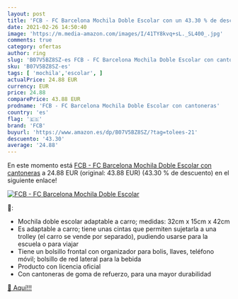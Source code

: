 ```yaml
---
layout: post
title: 'FCB - FC Barcelona Mochila Doble Escolar con un 43.30 % de descuento'
date: 2021-02-26 14:50:40
image: 'https://m.media-amazon.com/images/I/41TY8kvq+sL._SL400_.jpg'
comments: true
category: ofertas
author: ring
slug: 'B07V5BZ8SZ-es FCB - FC Barcelona Mochila Doble Escolar con cantoneras'
sku: 'B07V5BZ8SZ-es'
tags: [ 'mochila','escolar', ]
actualPrice: 24.88 EUR
currency: EUR
price: 24.88
comparePrice: 43.88 EUR
prodname: 'FCB - FC Barcelona Mochila Doble Escolar con cantoneras'
country: 'es'
flag: '🇪🇸'
brand: 'FCB'
buyurl: 'https://www.amazon.es/dp/B07V5BZ8SZ/?tag=tolees-21'
descuento: '43.30'
average: '24.88'
---
```


En este momento está [FCB - FC Barcelona Mochila Doble Escolar con cantoneras](https://www.amazon.es/dp/B07V5BZ8SZ/?tag=tolees-21) a 24.88 EUR (original: 43.88 EUR) (43.30 %  de descuento) en el siguiente enlace!

[![FCB - FC Barcelona Mochila Doble Escolar](https://m.media-amazon.com/images/I/41TY8kvq+sL._SL400_.jpg)](https://www.amazon.es/dp/B07V5BZ8SZ/?tag=tolees-21)

🔎:

- Mochila doble escolar adaptable a carro; medidas: 32cm x 15cm x 42cm
- Es adaptable a carro; tiene unas cintas que permiten sujetarla a una trolley (el carro se vende por separado), pudiendo usarse para la escuela o para viajar
- Tiene un bolsillo frontal con organizador para bolis, llaves, teléfono móvil; bolsillo de red lateral para la bebida
- Producto con licencia oficial
- Con cantoneras de goma de refuerzo, para una mayor durabilidad

[🛒 Aquí!!!](https://www.amazon.es/dp/B07V5BZ8SZ/?tag=tolees-21)
